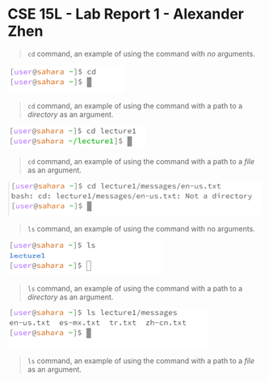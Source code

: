 # CSE 15L - Lab Report 1 - Alexander Zhen

> `cd` command, an example of using the command with *no* arguments.

![Image](cd-noargument.PNG)

> `cd` command, an example of using the command with a path to a *directory* as an argument.

![Image](cd-2.PNG)

> `cd` command, an example of using the command with a path to a *file* as an argument.

![Image](cd4.PNG)

> `ls` command, an example of using the command with no arguments.

![Image](l32.PNG)

> `ls` command, an example of using the command with a path to a *directory* as an argument.

![Image](ls2.PNG)

> `ls` command, an example of using the command with a path to a *file* as an argument.

